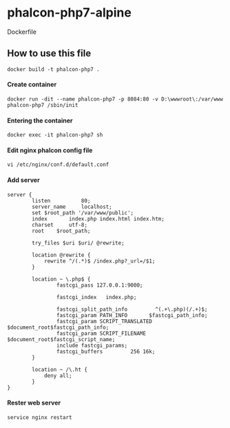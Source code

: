 # phalcon-php7-alpine
Dockerfile
## How to use this file
```
docker build -t phalcon-php7 .
```
#### Create container
```
docker run -dit --name phalcon-php7 -p 8084:80 -v D:\wwwroot\:/var/www phalcon-php7 /sbin/init
```
#### Entering the container
```
docker exec -it phalcon-php7 sh
```
#### Edit nginx phalcon config file
```
vi /etc/nginx/conf.d/default.conf
```
#### Add server
```
server {
        listen          80;
        server_name     localhost;
        set $root_path '/var/www/public';
        index       index.php index.html index.htm;
        charset     utf-8;
        root    $root_path;

        try_files $uri $uri/ @rewrite;

        location @rewrite {
            rewrite ^/(.*)$ /index.php?_url=/$1;
        }

        location ~ \.php$ {
                fastcgi_pass 127.0.0.1:9000;

                fastcgi_index   index.php;

                fastcgi_split_path_info         ^(.+\.php)(/.+)$;
                fastcgi_param PATH_INFO       $fastcgi_path_info;
                fastcgi_param SCRIPT_TRANSLATED $document_root$fastcgi_path_info;
                fastcgi_param SCRIPT_FILENAME   $document_root$fastcgi_script_name;
                include fastcgi_params;
                fastcgi_buffers         256 16k;
        }

        location ~ /\.ht {
            deny all;
        }
}
```
#### Rester web server
```
service nginx restart
```
